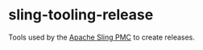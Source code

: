 # sling-tooling-release

Tools used by the [Apache Sling PMC](http://sling.apache.org) to create releases.
